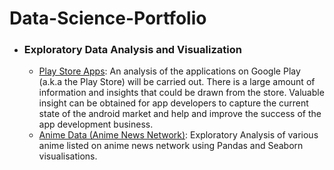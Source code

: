 # Data-Science-Portfolio
- ### Exploratory Data Analysis and Visualization
    - [Play Store Apps](https://github.com/innomvula/Data-Science-Portfolio/blob/main/Exploratory%20Analysis%20of%20Anime%20Data.ipynb): An analysis of the applications on Google Play (a.k.a the Play Store) will be carried out. There is a large amount of information and insights that could be drawn from the store. Valuable insight can be obtained for app developers to capture the current state of the android market and help and improve the success of the app development business.
    - [Anime Data (Anime News Network)](https://github.com/innomvula/Data-Science-Portfolio/blob/main/Exploratory%20Analysis%20of%20Playstore%20Apps.ipynb): Exploratory Analysis of various anime listed on anime news network using Pandas and Seaborn visualisations.
		
